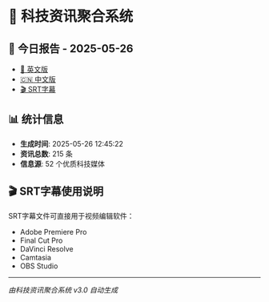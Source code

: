 # 📰 科技资讯聚合系统

## 🔗 今日报告 - 2025-05-26

- [📄 英文版](output/tech_news_english_2025-05-26.md)
- [🇨🇳 中文版](output/tech_news_chinese_2025-05-26.md)
- [🎬 SRT字幕](output/tech_news_subtitles_2025-05-26.srt)

## 📊 统计信息

- **生成时间**: 2025-05-26 12:45:22
- **资讯总数**: 215 条
- **信息源**: 52 个优质科技媒体

## 🎬 SRT字幕使用说明

SRT字幕文件可直接用于视频编辑软件：
- Adobe Premiere Pro
- Final Cut Pro
- DaVinci Resolve
- Camtasia
- OBS Studio

---
*由科技资讯聚合系统 v3.0 自动生成*
